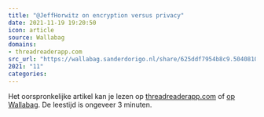 ```yaml
---
title: "@JeffHorwitz on encryption versus privacy"
date: 2021-11-19 19:20:50
icon: article
source: Wallabag
domains:
- threadreaderapp.com
src_url: "https://wallabag.sanderdorigo.nl/share/625ddf7954b8c9.50408103"
2021: "11"
categories:
---
```

Het oorspronkelijke artikel kan je lezen op [threadreaderapp.com](https://threadreaderapp.com/thread/1452371540461248513.html) of [op Wallabag](https://wallabag.sanderdorigo.nl/share/625ddf7954b8c9.50408103). De leestijd is ongeveer 3 minuten.